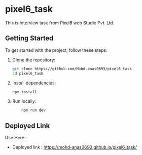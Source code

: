 # pixel6_task
This is Interview task from Pixel6 web Studio Pvt. Ltd.
## Getting Started

To get started with the project, follow these steps:

1. Clone the repository:

    ```bash
    git clone https://github.com/Mohd-anas0693/pixel6_task
    cd pixel6_task
    ```

2. Install dependencies:

    ```bash
    npm install
    ```

3. Run locally:

    ```bash 
        npm run dev
    ```

## Deployed Link

Use Here:-
   - Deployed link : https://mohd-anas0693.github.io/pixel6_task/
